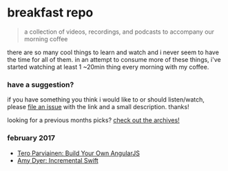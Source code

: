 # breakfast repo
> a collection of videos, recordings, and podcasts to accompany our morning coffee

there are so many cool things to learn and watch and i never seem to have the time for all of them. in an attempt to consume more of these things, i've started watching at least 1 ~20min thing every morning with my coffee.

### have a suggestion?

if you have something you think i would like to or should listen/watch, please [file an issue](https://github.com/ashleygwilliams/breakfast-repo/issues/new) with the link and a small description. thanks!

looking for a previous months picks? [check out the archives!](https://github.com/ashleygwilliams/breakfast-repo/tree/master/archives)

### february 2017

- [Tero Parviainen: Build Your Own AngularJS](https://vimeo.com/96444762)
- [Amy Dyer: Incremental Swift](https://realm.io/news/tryswift-amy-dyer-incremental-swift/)
